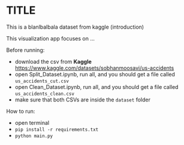 # TITLE

This is a blanlbalbala dataset from kaggle (introduction)

This visualization app focuses on ...

Before running:
- download the csv from **Kaggle** https://www.kaggle.com/datasets/sobhanmoosavi/us-accidents
- open Split_Dataset.ipynb, run all, and you should get a file called `us_accidents_cut.csv`
- open Clean_Dataset.ipynb, run all, and you should get a file called `us_accidents_clean.csv`
- make sure that both CSVs are inside the `dataset` folder

How to run:
- open terminal
- `pip install -r requirements.txt`
- `python main.py`